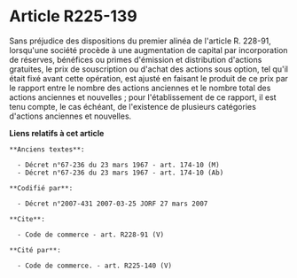 # Article R225-139

Sans préjudice des dispositions du premier alinéa de l'article R. 228-91, lorsqu'une société procède à une augmentation de
capital par incorporation de réserves, bénéfices ou primes d'émission et distribution d'actions gratuites, le prix de
souscription ou d'achat des actions sous option, tel qu'il était fixé avant cette opération, est ajusté en faisant le produit
de ce prix par le rapport entre le nombre des actions anciennes et le nombre total des actions anciennes et nouvelles ; pour
l'établissement de ce rapport, il est tenu compte, le cas échéant, de l'existence de plusieurs catégories d'actions anciennes
et nouvelles.

**Liens relatifs à cet article**

	**Anciens textes**:

	  - Décret n°67-236 du 23 mars 1967 - art. 174-10 (M)
	  - Décret n°67-236 du 23 mars 1967 - art. 174-10 (Ab)

	**Codifié par**:

	  - Décret n°2007-431 2007-03-25 JORF 27 mars 2007

	**Cite**:

	  - Code de commerce - art. R228-91 (V)

	**Cité par**:

	  - Code de commerce. - art. R225-140 (V)
